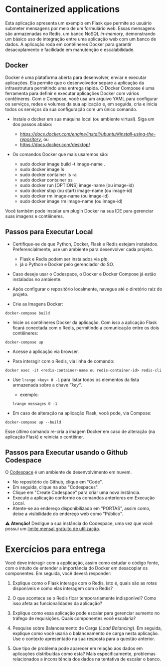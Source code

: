 # Containerized applications

Esta aplicação apresenta um exemplo em Flask que permite ao usuário submeter mensagens por meio de um formulário web. Essas mensagens são armazenadas no Redis, um banco NoSQL *in-memory*, demonstrando um básico uso de integração entre uma aplicação web com um banco de dados. A aplicação roda em contêineres Docker para garantir desacoplamento e facilidade em manutenção e escalabilidade.

## Docker

Docker é uma plataforma aberta para desenvolver, enviar e executar aplicações. Ela permite que o desenvolvedor separe a aplicação da infraestrutura permitindo uma entrega rápida. O Docker Compose é uma ferramenta para definir e executar aplicações Docker com vários contêineres. Com o Compose, você usa um arquivo YAML para configurar os serviços, redes e volumes da sua aplicação e, em seguida, cria e inicia todos os serviços da sua configuração com um único comando.

- Instale o docker em sua máquina local (ou ambiente virtual). Siga um dos passos abaixo:
   - *https://docs.docker.com/engine/install/ubuntu/#install-using-the-repository*, ou
   - https://docs.docker.com/desktop/

- Os comandos Docker que mais usaremos são:
   - sudo docker image build -t image-name .
   - sudo docker image ls
   - sudo docker container ls -a
   - sudo docker container ps
   - sudo docker run [OPTIONS] image-name (ou image-id)
   - sudo docker stop (ou start) image-name (ou image-id)
   - sudo docker rm image-name (ou image-id)
   - sudo docker image rm image-name (ou image-id)

Você também pode instalar um plugin Docker na sua IDE para gerenciar suas imagens e contêineres.

## Passos para Executar Local

- Certifique-se de que Python, Docker, Flask e Redis estejam instalados. Preferencialmente, use um ambiente para desenvolver cada projeto.
   - Flask e Redis podem ser instalados via *pip*,
   - já o Python e Docker pelo gerenciador do SO.

- Caso deseje usar o Codespace, o Docker e Docker Compose já estão instalados no ambiente.

- Após configurar o repositório localmente, navegue até o diretório raíz do projeto.

- Crie as Imagens Docker:
```
docker-compose build
```

- Inicie os contêineres Docker da aplicação. Com isso a aplicação Flask ficará conectada com o Redis, permitindo a comunicação entre os dois contêineres:
```
docker-compose up
```

- Acesse a aplicação via browser.

- Para interagir com o Redis, via linha de comando:

```
docker exec -it <redis-container-name ou redis-container-id> redis-cli
```
- Use `lrange <key> 0 -1` para listar todos os elementos da lista armazenada sobre a chave *"key"*.
   - exemplo:
   ```
   lrange messages 0 -1
   ```

- Em caso de alteração na aplicação Flask, você pode, via Compose:
```
docker-compose up --build
```

Esse último comando re-cria a imagem Docker em caso de alteração (na aplicação Flask) e reinicia o contêiner.

## Passos para Executar usando o Github Codespace

O [Codespace](https://github.com/codespaces) é um ambiente de desenvolvimento em nuvem.

- No repositório do Github, clique em "Code".
- Em seguida, clique na aba "Codespaces".
- Clique em "Create Codespace" para criar uma nova instância.
- Execute a aplicação conforme os comandos anteriores em Execução Local.
- Atente-se ao endereço disponibilizado em "PORTAS", assim como, deixe a visibilidade do endereço web como "Público".

:warning: **Atenção!** Desligue a sua instância do Codespace, uma vez que você possui um [limite mensal gratuito de utilização](https://docs.github.com/en/codespaces/overview#billing-for-codespaces).

# Exercícios para entrega

Você deve interagir com a applicação, assim como estudar o código fonte, com o intuito de entender a importância do Docker em desacoplar os componentes. Em seguida, você deverá responder:

1. Explique como o Flask interage com o Redis, isto é, quais são as rotas disponíveis e como elas interagem com o Redis?

2. O que acontece se o Redis ficar temporariamente indisponível? Como isso afeta as funcionalidades da aplicação?

3. Explique como essa aplicação pode escalar para gerenciar aumento no tráfego de requisições. Quais componentes você escalaria?

4. Pesquise sobre Balanceamento de Carga (*Load Balancing*). Em seguida, explique como você usaria o balanceamento de carga nesta aplicação. Use o contexto apresentado na sua resposta para a questão anterior.

5. Que tipo de problema pode aparecer em relação aos dados em aplicações distribuídas como esta? Mais especificamente, problemas relacionados a inconsitência dos dados na tentativa de escalar o banco.